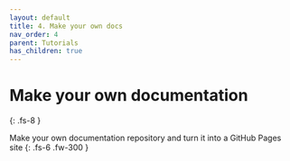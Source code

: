 ```yaml
---
layout: default
title: 4. Make your own docs
nav_order: 4
parent: Tutorials
has_children: true
---
```



# Make your own documentation
{: .fs-8 }

Make your own documentation repository and turn it into a GitHub Pages site
{: .fs-6 .fw-300 }

<!-- --- -->
